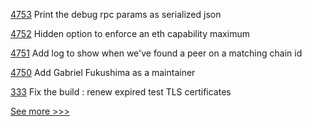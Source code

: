 
[4753](https://github.com/hyperledger/besu/pull/4753) Print the debug rpc params as serialized json

[4752](https://github.com/hyperledger/besu/pull/4752) Hidden option  to enforce an eth capability maximum

[4751](https://github.com/hyperledger/besu/pull/4751) Add log to show when we've found a peer on a matching chain id

[4750](https://github.com/hyperledger/besu/pull/4750) Add Gabriel Fukushima as a maintainer

[333](https://github.com/hyperledger/fabric-ca/pull/333) Fix the build : renew expired test TLS certificates


[See more >>>](https://start-here.hyperledger.org/pull-requests)
